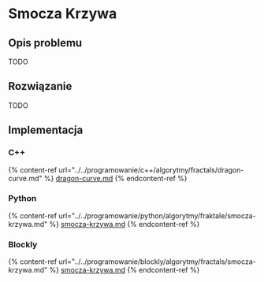 # Smocza Krzywa

## Opis problemu

TODO

## Rozwiązanie

TODO

## Implementacja

### C++

{% content-ref url="../../programowanie/c++/algorytmy/fractals/dragon-curve.md" %}
[dragon-curve.md](../../programowanie/c++/algorytmy/fractals/dragon-curve.md)
{% endcontent-ref %}

### Python

{% content-ref url="../../programowanie/python/algorytmy/fraktale/smocza-krzywa.md" %}
[smocza-krzywa.md](../../programowanie/python/algorytmy/fraktale/smocza-krzywa.md)
{% endcontent-ref %}

### Blockly

{% content-ref url="../../programowanie/blockly/algorytmy/fractals/smocza-krzywa.md" %}
[smocza-krzywa.md](../../programowanie/blockly/algorytmy/fractals/smocza-krzywa.md)
{% endcontent-ref %}
